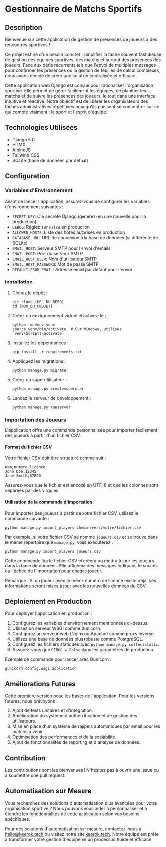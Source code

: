 # Gestionnaire de Matchs Sportifs

## Description
Bienvenue sur cette application de gestion de présences de joueurs à des rencontres sportives !

Ce projet est né d'un besoin concret : simplifier la tâche souvent fastidieuse de gestion des équipes sportives, des matchs et surtout des présences des joueurs. Face aux défis récurrents tels que l'envoi de multiples messages pour confirmer les présences ou la gestion de feuilles de calcul complexes, nous avons décidé de créer une solution centralisée et efficace.

Cette application web Django est conçue pour rationaliser l'organisation sportive. Elle permet de gérer facilement les équipes, de planifier les matchs et de suivre les présences des joueurs, le tout dans une interface intuitive et réactive. Notre objectif est de libérer les organisateurs des tâches administratives répétitives pour qu'ils puissent se concentrer sur ce qui compte vraiment : le sport et l'esprit d'équipe.

## Technologies Utilisées
- Django 5.0
- HTMX
- AlpineJS
- Tailwind CSS
- SQLite (base de données par défaut)

## Configuration

### Variables d'Environnement
Avant de lancer l'application, assurez-vous de configurer les variables d'environnement suivantes :

- `SECRET_KEY`: Clé secrète Django (générez-en une nouvelle pour la production)
- `DEBUG`: Réglez sur `False` en production
- `ALLOWED_HOSTS`: Liste des hôtes autorisés en production
- `DATABASE_URL`: URL de connexion à la base de données (si différente de SQLite)
- `EMAIL_HOST`: Serveur SMTP pour l'envoi d'emails
- `EMAIL_PORT`: Port du serveur SMTP
- `EMAIL_HOST_USER`: Nom d'utilisateur SMTP
- `EMAIL_HOST_PASSWORD`: Mot de passe SMTP
- `DEFAULT_FROM_EMAIL`: Adresse email par défaut pour l'envoi

### Installation
1. Clonez le dépôt :
   ```
   git clone [URL_DU_REPO]
   cd [NOM_DU_PROJET]
   ```

2. Créez un environnement virtuel et activez-le :
   ```
   python -m venv venv
   source venv/bin/activate  # Sur Windows, utilisez `venv\Scripts\activate`
   ```

3. Installez les dépendances :
   ```
   pip install -r requirements.txt
   ```

4. Appliquez les migrations :
   ```
   python manage.py migrate
   ```

5. Créez un superutilisateur :
   ```
   python manage.py createsuperuser
   ```

6. Lancez le serveur de développement :
   ```
   python manage.py runserver
   ```

### Importation des Joueurs

L'application offre une commande personnalisée pour importer facilement des joueurs à partir d'un fichier CSV.

#### Format du fichier CSV

Votre fichier CSV doit être structuré comme suit :

```
nom,numero_licence
John Doe,12345
Jane Smith,67890
```

Assurez-vous que le fichier est encodé en UTF-8 et que les colonnes sont séparées par des virgules.

#### Utilisation de la commande d'importation

Pour importer des joueurs à partir de votre fichier CSV, utilisez la commande suivante :

```
python manage.py import_players chemin/vers/votre/fichier.csv
```

Par exemple, si votre fichier CSV se nomme `joueurs.csv` et se trouve dans le même répertoire que `manage.py`, vous exécuterez :

```
python manage.py import_players joueurs.csv
```

Cette commande lira le fichier CSV et créera ou mettra à jour les joueurs dans la base de données. Elle affichera des messages indiquant le succès ou l'échec de l'importation pour chaque joueur.

Remarque : Si un joueur avec le même numéro de licence existe déjà, ses informations seront mises à jour avec les nouvelles données du CSV.

## Déploiement en Production

Pour déployer l'application en production :

1. Configurez les variables d'environnement mentionnées ci-dessus.
2. Utilisez un serveur WSGI comme Gunicorn.
3. Configurez un serveur web (Nginx ou Apache) comme proxy inverse.
4. Utilisez une base de données plus robuste comme PostgreSQL.
5. Configurez les fichiers statiques avec `python manage.py collectstatic`.
6. Assurez-vous que `DEBUG = False` dans les paramètres de production.

Exemple de commande pour lancer avec Gunicorn :
```
gunicorn config.wsgi:application
```

## Améliorations Futures

Cette première version pose les bases de l'application. Pour les versions futures, nous prévoyons :

1. Ajout de tests unitaires et d'intégration.
2. Amélioration du système d'authentification et de gestion des utilisateurs.
3. Mise en place d'un système de rappels automatiques par email pour les matchs à venir.
4. Optimisation des performances et de la scalabilité.
5. Ajout de fonctionnalités de reporting et d'analyse de données.

## Contribution

Les contributions sont les bienvenues ! N'hésitez pas à ouvrir une issue ou à soumettre une pull request.

## Automatisation sur Mesure

Vous recherchez des solutions d'automatisation plus avancées pour votre organisation sportive ? Nous pouvons vous aider à personnaliser et à étendre les fonctionnalités de cette application selon vos besoins spécifiques.

Pour des solutions d'automatisation sur mesure, contactez-nous à hello@keerok.tech ou visitez notre site [keerok.tech](keerok.tech). Notre équipe est prête à transformer votre gestion d'équipe en un processus fluide et efficace.
